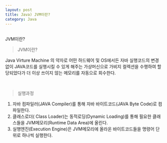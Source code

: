 ```yaml
---
layout: post
title: Java) JVM이란?
category: Java
---
```


## 
JVM이란?

> JVM이란?     

Java Virture Machine 의 약자로 어떤 하드웨어 및 OS에서든 자바 실행코드의 변경없이 JAVA코드를 실행시킬 수 있게 해주는 가상머신으로 가비지 컬렉션을 수행하여 할당되었다가 더 이상 쓰이지 않는 메모리를 자동으로 회수한다. 

<br>

>실행과정 
 
1. 자바 컴파일러(JAVA Compiler)를 통해 자바 바이트코드(JAVA Byte Code)로 컴파일한다.  
2. 클래스로더( Class Loader)는 동적로딩(Dynamic Loading)를 통해 필요한 클래스들을 JVM메모리(Runtime Data Area)에 올린다.  
3. 실행엔진(Execution Engine)은 JVM메모리에 올라온 바이트코드들을 명령어 단위로 하나씩 실행한다.  


<br>

